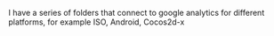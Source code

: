 I have a series of folders that connect to google analytics for different platforms, for example ISO, Android, Cocos2d-x
